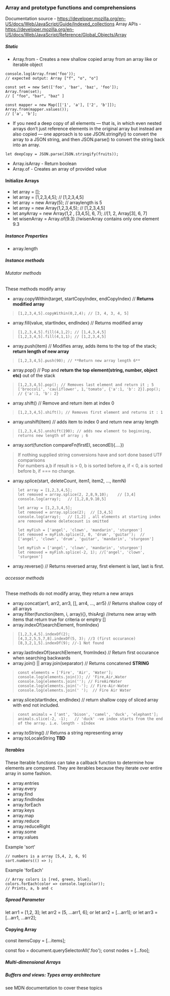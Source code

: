 
### Array and prototype functions and comprehensions
Documentation source - https://developer.mozilla.org/en-US/docs/Web/JavaScript/Guide/Indexed_collections
Array APIs - https://developer.mozilla.org/en-US/docs/Web/JavaScript/Reference/Global_Objects/Array


##### Static #####
* Array.from - Creates a new shallow copied array from an array like or iterable object
```
console.log(Array.from('foo'));
// expected output: Array ["f", "o", "o"]
```
```
const set = new Set(['foo', 'bar', 'baz', 'foo']);
Array.from(set);
// [ "foo", "bar", "baz" ]
```
```
const mapper = new Map([['1', 'a'], ['2', 'b']]);
Array.from(mapper.values());
// ['a', 'b'];
```
* If you need a deep copy of all elements — that is, in which even nested arrays don’t just reference elements in the original array but instead are also copied — one approach is to use JSON.stringify() to convert the array to a JSON string, and then JSON.parse() to convert the string back into an array.
```
let deepCopy = JSON.parse(JSON.stringify(fruits));
```
* Array.isArray - Return boolean
* Array.of - Creates an array of provided value

#### Initialize Arrays
* let array = [];
* let array = [1,2,3,4,5];  // [1,2,3,4,5]
* let array = new Array(5); // arraylength is 5
* let array = new Array(1,2,3,4,5);  // [1,2,3,4,5]
* let anyArray = new Array(1,2 , [3,4,5], 6, 7);  //[1, 2, Array[3], 6, 7]
* let wisenArray = Array.of(9.3) //wisenArray contains only one element 9.3

##### Instance Properties #####
* array.length

##### Instance methods #####

###### Mutator methods ######
These methods modify array

* array.copyWithin(target, startCopyIndex, endCopyIndex) // **Returns modified array**
 > ``` [1,2,3,4,5].copyWithin(0,2,4); // [3, 4, 3, 4, 5] ```
* array.fill(value, startIndex, endIndex) // Returns modified array
>```
>[1,2,3,4,5].fill(4,1,2); // [1,4,3,4,5]
>[1,2,3,4,5].fill(4,1,1); // [1,2,3,4,5]
>```
* array.push(item) // Modifies array, adds items to the top of the stack; **return length of new array**
> ```
> [1,2,3,4,5].push(90); // **Return new array length 6**
>```
* array.pop() // Pop and **return the top element(string, number, object etc)** out of the stack
> ```
> [1,2,3,4,5].pop(); // Removes last element and return it ; 5
> ['broccoli', 'cauliflower', 1,'tomato', {'a':1, 'b': 2}].pop(); // {'a':1, 'b': 2}
>```
* array.shift() // Remove and return item at index 0
> ```
> [1,2,3,4,5].shift(); // Removes first element and returns it : 1
>```
* array.unshift(item) // adds item to index 0 and return new array length
> ```
> [1,2,3,4,5].unshift(190); // adds new element to beginning, returns new length of array ; 6  
>```
* array.sort(function compareFn(firstEl, secondEl){....})
> If nothing supplied string conversions have and sort done based UTF comparisons  
> For numbers a,b if result is > 0, b is sorted before a, if < 0, a is sorted before b, if === no change.


* array.splice(start, deleteCount, item1, item2, ..., itemN)
> ```
> let array = [1,2,3,4,5];
> let removed = array.splice(2, 2,8,9,10);    // [3,4]
> console.log(array);   // [1,2,8,9.10,5]
>
> let array = [1,2,3,4,5];
> let removed = array.splice(2);  // [3,4,5]
> console.log(array);   // [1,2] , all elements at starting index are removed whene deletecount is omitted
>
> let myFish = ['angel', 'clown', 'mandarin', 'sturgeon']
> let removed = myFish.splice(2, 0, 'drum', 'guitar');  // ['angel', 'clown', 'drum', 'guitar', 'mandarin', 'sturgeon']
>
> let myFish = ['angel', 'clown', 'mandarin', 'sturgeon']
> let removed = myFish.splice(-2, 1); //['angel', 'clown', 'sturgeon']
>```
* array.reverse() // Returns reversed array, first element is last, last is first.

###### accessor methods ######
These methods do not modify array, they return a new arrays

* array.concat(arr1, arr2, arr3, [], arr4, ..., arr5) // Returns shallow copy of all arrays
* array.filter(function(item, i, array){}, thisArg) //returns new array with items that return true for criteria or emptry []
* array.indexOf(searchElement, fromIndex)
>```
> [1,2,3,4,5].indexOf(2);  
> [4,3,2,5,5,7,8].indexOf(5, 3); //3 (first occurance)
> [8,3,2,1,5].indexOf(9); //-1 Not found
>```
* array.lastIndexOf(searchElement, fromIndex) // Return first occurance when searching backwards
* array.join() || array.join(separator) // Returns concatened **STRING**
>```
> const elements = ['Fire', 'Air', 'Water'];
> console.log(elements.join()); // 'Fire,Air,Water
> console.log(elements.join(''); // FireAirWater
> console.log(elements.join('-'); // Fire-Air-Water
> console.log(elements.join(' ');  // Fire Air Water
>```
* array.slice(startIndex, endIndex) // return shallow copy of sliced array with end not included.
>```
> const animals = ['ant', 'bison', 'camel', 'duck', 'elephant'];
> animals.slice(-2, -1);   // 'duck' -ve index starts from the end of the array. i.e. length - sIndex
>```
* array.toString() // Returns a string representing array
* array.toLocaleString **TBD**

##### Iterables #####
These Iterable functions can take a callback function to determine how elements are compared. They are iterables because they iterate over entire array in some fashion.

* array.entries
* array.every
* array.find
* array.findIndex
* array.forEach
* array.keys
* array.map
* array.reduce
* array.reduceRight
* array.some
* array.values


Example 'sort'
````
// numbers is a array [5,4, 2, 6, 9]
sort.numbers(() => );

````

Example 'forEach'
````
// Array colors is [red, green, blue];
colors.forEach(color => console.log(color));
// Prints, a, b and c
````


##### Spread Parameter #####
let arr1 = [1,2, 3];
let arr2 = [5, ...arr1, 6];
or
let arr2 = [...arr1];
or
let arr3 =  [...arr1, ...arr2];

#### Copying Array
const itemsCopy = [...items];

const foo = document.querySelectorAll('.foo');
const nodes = [...foo];

##### Multi-dimensional Arrays #####

##### Buffers and views: Types array architecture #####

see MDN documentation to cover these topics
